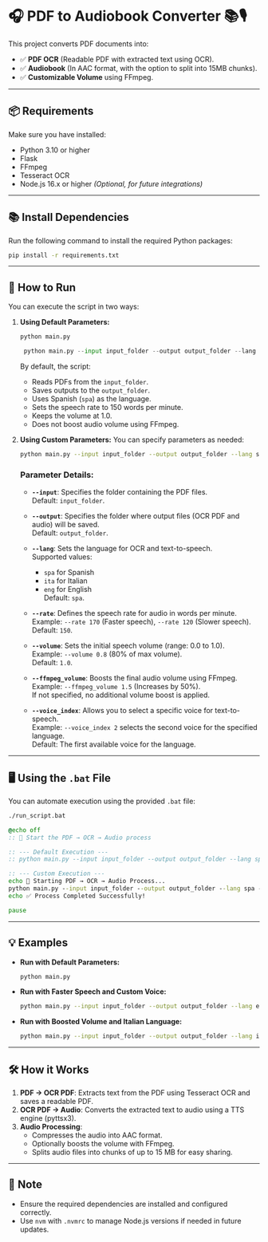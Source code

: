 # 🎧 PDF to Audiobook Converter 📚🎙️

This project converts PDF documents into:
- ✅ **PDF OCR** (Readable PDF with extracted text using OCR).
- ✅ **Audiobook** (In AAC format, with the option to split into 15MB chunks).
- ✅ **Customizable Volume** using FFmpeg.

---

## 📦 **Requirements**

Make sure you have installed:
- Python 3.10 or higher
- Flask
- FFmpeg
- Tesseract OCR
- Node.js 16.x or higher *(Optional, for future integrations)*

---

## 📚 **Install Dependencies**

Run the following command to install the required Python packages:
```bash
pip install -r requirements.txt
```

---

## 🚀 **How to Run**

You can execute the script in two ways:

1. **Using Default Parameters:**
   ```bash
   python main.py
   ```
   ```python
    python main.py --input input_folder --output output_folder --lang spa --rate 150 --volume 1.0
    ```

   By default, the script:
   - Reads PDFs from the `input_folder`.
   - Saves outputs to the `output_folder`.
   - Uses Spanish (`spa`) as the language.
   - Sets the speech rate to 150 words per minute.
   - Keeps the volume at 1.0.
   - Does not boost audio volume using FFmpeg.

2. **Using Custom Parameters:**
   You can specify parameters as needed:
   ```bash
   python main.py --input input_folder --output output_folder --lang spa --rate 170 --volume 1.0 --ffmpeg_volume 1.5 --voice_index 2
   ```

   ### Parameter Details:
   - **`--input`**: Specifies the folder containing the PDF files.  
     Default: `input_folder`.
   
   - **`--output`**: Specifies the folder where output files (OCR PDF and audio) will be saved.  
     Default: `output_folder`.

   - **`--lang`**: Sets the language for OCR and text-to-speech.  
     Supported values:  
     - `spa` for Spanish  
     - `ita` for Italian  
     - `eng` for English  
     Default: `spa`.

   - **`--rate`**: Defines the speech rate for audio in words per minute.  
     Example: `--rate 170` (Faster speech), `--rate 120` (Slower speech).  
     Default: `150`.

   - **`--volume`**: Sets the initial speech volume (range: 0.0 to 1.0).  
     Example: `--volume 0.8` (80% of max volume).  
     Default: `1.0`.

   - **`--ffmpeg_volume`**: Boosts the final audio volume using FFmpeg.  
     Example: `--ffmpeg_volume 1.5` (Increases by 50%).  
     If not specified, no additional volume boost is applied.

   - **`--voice_index`**: Allows you to select a specific voice for text-to-speech.  
     Example: `--voice_index 2` selects the second voice for the specified language.  
     Default: The first available voice for the language.

---

## 🖥️ **Using the `.bat` File**

You can automate execution using the provided `.bat` file:

```bat
./run_script.bat
```

```bat
@echo off
:: 🚀 Start the PDF → OCR → Audio process

:: --- Default Execution ---
:: python main.py --input input_folder --output output_folder --lang spa --rate 150 --volume 1.0

:: --- Custom Execution ---
echo 🚀 Starting PDF → OCR → Audio Process...
python main.py --input input_folder --output output_folder --lang spa --rate 170 --volume 1.0 --ffmpeg_volume 1.5 --voice_index 2
echo ✅ Process Completed Successfully!

pause
```

---

## 💡 **Examples**

- **Run with Default Parameters:**
   ```bash
   python main.py
   ```

- **Run with Faster Speech and Custom Voice:**
   ```bash
   python main.py --input input_folder --output output_folder --lang eng --rate 180 --voice_index 1
   ```

- **Run with Boosted Volume and Italian Language:**
   ```bash
   python main.py --input input_folder --output output_folder --lang ita --rate 150 --volume 1.0 --ffmpeg_volume 2.0
   ```

---

## 🛠️ **How it Works**

1. **PDF → OCR PDF**: Extracts text from the PDF using Tesseract OCR and saves a readable PDF.
2. **OCR PDF → Audio**: Converts the extracted text to audio using a TTS engine (pyttsx3).
3. **Audio Processing**:  
   - Compresses the audio into AAC format.  
   - Optionally boosts the volume with FFmpeg.  
   - Splits audio files into chunks of up to 15 MB for easy sharing.

---

## 📝 **Note**

- Ensure the required dependencies are installed and configured correctly.  
- Use `nvm` with `.nvmrc` to manage Node.js versions if needed in future updates.

